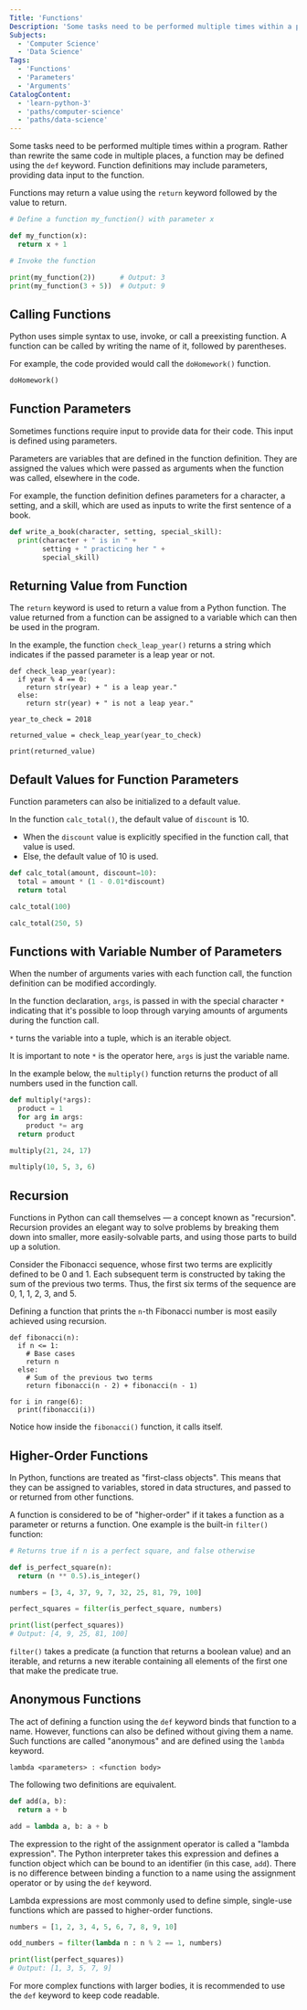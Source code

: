 ```yaml
---
Title: 'Functions'
Description: 'Some tasks need to be performed multiple times within a program. Rather than rewrite the same code in multiple places, a function may be defined using the def keyword. Function definitions may include parameters, providing data input to the function. Functions may return a value using the return keyword followed by the value to return. py def myfunction(x): return x + 1 print(myfunction(2)) # Output: 3 print(my_function(3 + 5)) # Output: 9'
Subjects:
  - 'Computer Science'
  - 'Data Science'
Tags:
  - 'Functions'
  - 'Parameters'
  - 'Arguments'
CatalogContent:
  - 'learn-python-3'
  - 'paths/computer-science'
  - 'paths/data-science'
---
```


Some tasks need to be performed multiple times within a program. Rather than rewrite the same code in multiple places, a function may be defined using the `def` keyword. Function definitions may include parameters, providing data input to the function.

Functions may return a value using the `return` keyword followed by the value to return.

```py
# Define a function my_function() with parameter x

def my_function(x):
  return x + 1

# Invoke the function

print(my_function(2))      # Output: 3
print(my_function(3 + 5))  # Output: 9
```

## Calling Functions

Python uses simple syntax to use, invoke, or call a preexisting function. A function can be called by writing the name of it, followed by parentheses.

For example, the code provided would call the `doHomework()` function.

```py
doHomework()
```

## Function Parameters

Sometimes functions require input to provide data for their code. This input is defined using parameters.

Parameters are variables that are defined in the function definition. They are assigned the values which were passed as arguments when the function was called, elsewhere in the code.

For example, the function definition defines parameters for a character, a setting, and a skill, which are used as inputs to write the first sentence of a book.

```py
def write_a_book(character, setting, special_skill):
  print(character + " is in " +
        setting + " practicing her " +
        special_skill)
```

## Returning Value from Function

The `return` keyword is used to return a value from a Python function. The value returned from a function can be assigned to a variable which can then be used in the program.

In the example, the function `check_leap_year()` returns a string which indicates if the passed parameter is a leap year or not.

```codebyte/py
def check_leap_year(year):
  if year % 4 == 0:
    return str(year) + " is a leap year."
  else:
    return str(year) + " is not a leap year."

year_to_check = 2018

returned_value = check_leap_year(year_to_check)

print(returned_value)
```

## Default Values for Function Parameters

Function parameters can also be initialized to a default value.

In the function `calc_total()`, the default value of `discount` is 10.

- When the `discount` value is explicitly specified in the function call, that value is used.
- Else, the default value of 10 is used.

```py
def calc_total(amount, discount=10):
  total = amount * (1 - 0.01*discount)
  return total

calc_total(100)

calc_total(250, 5)
```

## Functions with Variable Number of Parameters

When the number of arguments varies with each function call, the function definition can be modified accordingly.

In the function declaration, `args`,  is passed in with the special character `*` indicating that it's possible to loop through varying amounts of arguments during the function call. 

`*` turns the variable into a tuple, which is an iterable object.

It is important to note `*` is the operator here, `args` is just the variable name. 

In the example below, the `multiply()` function returns the product of all numbers used in the function call.

```py
def multiply(*args):
  product = 1
  for arg in args:
    product *= arg
  return product

multiply(21, 24, 17)

multiply(10, 5, 3, 6)
```

## Recursion

Functions in Python can call themselves — a concept known as "recursion". Recursion provides an elegant way to solve problems by breaking them down into smaller, more easily-solvable parts, and using those parts to build up a solution.

Consider the Fibonacci sequence, whose first two terms are explicitly defined to be 0 and 1. Each subsequent term is constructed by taking the sum of the previous two terms. Thus, the first six terms of the sequence are 0, 1, 1, 2, 3, and 5.

Defining a function that prints the `n`-th Fibonacci number is most easily achieved using recursion.

```codebyte/py
def fibonacci(n):
  if n <= 1:
    # Base cases
    return n
  else:
    # Sum of the previous two terms
    return fibonacci(n - 2) + fibonacci(n - 1)

for i in range(6):
  print(fibonacci(i))
```

Notice how inside the `fibonacci()` function, it calls itself.

## Higher-Order Functions

In Python, functions are treated as "first-class objects". This means that they can be assigned to variables, stored in data structures, and passed to or returned from other functions.

A function is considered to be of "higher-order" if it takes a function as a parameter or returns a function. One example is the built-in `filter()` function:

```py
# Returns true if n is a perfect square, and false otherwise

def is_perfect_square(n):
  return (n ** 0.5).is_integer()

numbers = [3, 4, 37, 9, 7, 32, 25, 81, 79, 100]

perfect_squares = filter(is_perfect_square, numbers)

print(list(perfect_squares))
# Output: [4, 9, 25, 81, 100]
```

`filter()` takes a predicate (a function that returns a boolean value) and an iterable, and returns a new iterable containing all elements of the first one that make the predicate true.

## Anonymous Functions

The act of defining a function using the `def` keyword binds that function to a name. However, functions can also be defined without giving them a name. Such functions are called "anonymous" and are defined using the `lambda` keyword.

```pseudo
lambda <parameters> : <function body>
```

The following two definitions are equivalent.

```py
def add(a, b):
  return a + b
```

```py
add = lambda a, b: a + b
```

The expression to the right of the assignment operator is called a "lambda expression". The Python interpreter takes this expression and defines a function object which can be bound to an identifier (in this case, `add`). There is no difference between binding a function to a name using the assignment operator or by using the `def` keyword.

Lambda expressions are most commonly used to define simple, single-use functions which are passed to higher-order functions.

```py
numbers = [1, 2, 3, 4, 5, 6, 7, 8, 9, 10]

odd_numbers = filter(lambda n : n % 2 == 1, numbers)

print(list(perfect_squares))
# Output: [1, 3, 5, 7, 9]
```

For more complex functions with larger bodies, it is recommended to use the `def` keyword to keep code readable.
